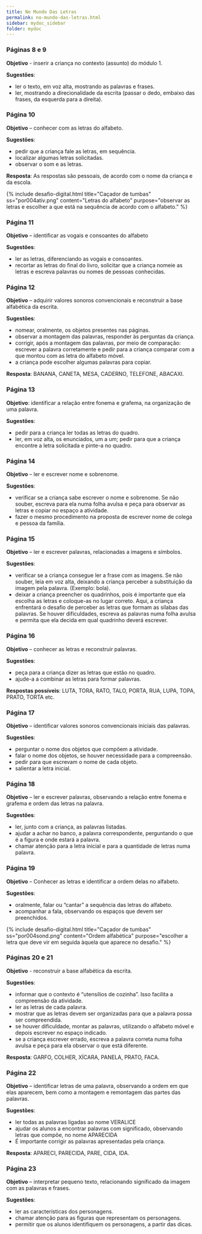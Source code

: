 ```yaml
---
title: No Mundo Das Letras
permalink: no-mundo-das-letras.html
sidebar: mydoc_sidebar
folder: mydoc
---
```



### Páginas 8 e 9  

**Objetivo** - inserir a criança no contexto (assunto) do módulo 1.

**Sugestões**:
- ler o texto, em voz alta, mostrando as palavras e frases.
- ler, mostrando a direcionalidade da escrita (passar o dedo, embaixo das frases, da esquerda para a direita).

### Página 10

**Objetivo** – conhecer com as letras do alfabeto.

**Sugestões**:
- pedir que a criança fale as letras, em sequência.
- localizar algumas letras solicitadas.
- observar o som e as letras.

**Resposta**: As respostas são pessoais, de acordo com o nome da criança e da escola.

{% include desafio-digital.html
    title="Caçador de tumbas"
    ss="por004ativ.png"
    content="Letras do alfabeto"
    purpose="observar as letras e escolher a que  está na sequência de acordo com o alfabeto."
%}


### Página 11

**Objetivo** – identificar as vogais e consoantes do alfabeto

**Sugestões**:
- ler as letras, diferenciando as vogais e consoantes.
- recortar as letras do final do livro, solicitar que a criança nomeie as letras e escreva palavras ou nomes de pessoas conhecidas.

### Página 12

**Objetivo** – adquirir valores sonoros convencionais e reconstruir a base alfabética da escrita.

**Sugestões**: 
- nomear, oralmente, os objetos presentes nas páginas.
- observar a montagem das palavras, responder às perguntas da criança.
- corrigir, após a montagem das palavras, por meio de comparação:
escrever a palavra corretamente e pedir para a criança comparar com a que montou com as letra do alfabeto móvel.
- a criança pode escolher algumas palavras para copiar.

**Resposta**: BANANA, CANETA, MESA, CADERNO, TELEFONE, ABACAXI.

### Página 13

**Objetivo**: identificar a relação entre fonema e grafema, na organização de uma palavra.

**Sugestões**:
- pedir para a criança ler todas as letras do quadro.
- ler, em voz alta, os enunciados, um a um; pedir para que a criança encontre a letra solicitada e pinte-a no quadro.

### Página 14

**Objetivo** – ler e escrever nome e sobrenome.

**Sugestões**:
- verificar se a criança sabe escrever o nome e sobrenome. Se não souber, escreva para ela numa folha avulsa e peça para observar as letras e copiar no espaço a atividade.
- fazer o mesmo procedimento na proposta de escrever nome de colega e pessoa da família.

### Página 15

**Objetivo** – ler e escrever palavras, relacionadas a imagens e símbolos.

**Sugestões**:
- verificar se a criança consegue ler a frase com as imagens. Se não souber, leia em voz alta, deixando a criança perceber a substituição da imagem pela palavra. (Exemplo: bola).
- deixar a criança preencher os quadrinhos, pois é importante que ela escolha as letras e coloque-as no lugar correto.  Aqui, a criança enfrentará o desafio de perceber as letras que formam as sílabas das palavras. Se houver dificuldades, escreva as palavras numa folha avulsa e permita que ela decida em qual quadrinho deverá escrever.

### Página 16

**Objetivo** – conhecer as letras e reconstruir palavras.

**Sugestões**:
- peça para a criança dizer as letras que estão no quadro.
- ajude-a a combinar as letras para formar palavras. 

**Respostas possíveis**: LUTA, TORA, RATO, TALO, PORTA, RUA, LUPA, TOPA, PRATO, TORTA etc.

### Página 17

**Objetivo** – identificar valores sonoros convencionais iniciais das palavras.

**Sugestões**: 
- perguntar o nome dos objetos que compõem a atividade. 
- falar o nome dos objetos, se houver necessidade para a compreensão.
- pedir para que escrevam o nome de cada objeto.
- salientar a letra inicial.

### Página 18

**Objetivo** – ler e escrever palavras, observando a relação entre fonema e grafema e ordem das letras na palavra.

**Sugestões**:
- ler, junto com a criança, as palavras listadas.
- ajudar a achar no banco, a palavra correspondente, perguntando o que é a figura e onde estará a palavra.
- chamar atenção para a letra inicial e para a quantidade de letras numa palavra.


### Página 19

**Objetivo** – Conhecer as letras e identificar a ordem delas no alfabeto.

**Sugestões**:
- oralmente, falar ou “cantar” a sequência das letras do alfabeto.
- acompanhar a fala, observando os espaços que devem ser preenchidos.

{% include desafio-digital.html
    title="Caçador de tumbas"
    ss="por004sond.png"
    content="Ordem alfabética"
    purpose="escolher a letra que deve vir em seguida àquela que aparece no desafio."
%}

### Páginas 20 e 21

**Objetivo** -  reconstruir a base alfabética da escrita.

**Sugestões**:
- informar que o contexto é “utensílios de cozinha”. Isso facilita a compreensão da atividade.
- ler as letras de cada palavra.
- mostrar que as letras devem ser organizadas para que a palavra possa ser compreendida.
- se houver dificuldade, montar as palavras, utilizando o alfabeto móvel e depois escrever no espaço indicado.
- se a criança escrever errado, escreva a palavra correta numa folha avulsa e peça para ela observar o que está diferente.

**Resposta**: GARFO, COLHER, XÍCARA, PANELA, PRATO, FACA.

### Página 22

**Objetivo** – identificar letras de uma palavra, observando a ordem em que elas aparecem, bem como a montagem e remontagem das partes das palavras. 

**Sugestões**: 
- ler todas as palavras ligadas ao nome VERALICE
- ajudar os alunos a encontrar palavras com significado, observando letras que compõe, no nome APARECIDA
- É importante corrigir as palavras apresentadas pela criança.

**Resposta**: APARECI, PARECIDA, PARE, CIDA, IDA.

### Página 23

**Objetivo** – interpretar pequeno texto, relacionando significado da imagem com as palavras e frases.

**Sugestões**: 
- ler as características dos personagens.
- chamar atenção para as figuras que representam os personagens.
- permitir que os alunos identifiquem os personagens, a partir das dicas.